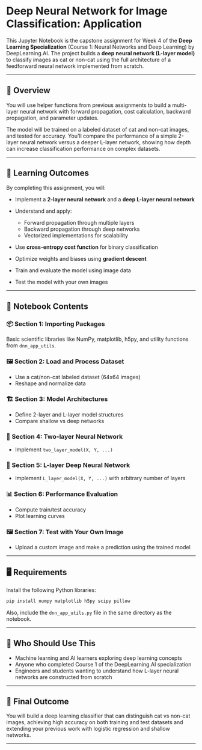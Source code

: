# Deep Neural Network for Image Classification: Application

This Jupyter Notebook is the capstone assignment for Week 4 of the **Deep Learning Specialization** (Course 1: Neural Networks and Deep Learning) by DeepLearning.AI. The project builds a **deep neural network (L-layer model)** to classify images as cat or non-cat using the full architecture of a feedforward neural network implemented from scratch.

---

## 📘 Overview

You will use helper functions from previous assignments to build a multi-layer neural network with forward propagation, cost calculation, backward propagation, and parameter updates.

The model will be trained on a labeled dataset of cat and non-cat images, and tested for accuracy. You'll compare the performance of a simple 2-layer neural network versus a deeper L-layer network, showing how depth can increase classification performance on complex datasets.

---

## 🧠 Learning Outcomes

By completing this assignment, you will:

* Implement a **2-layer neural network** and a **deep L-layer neural network**
* Understand and apply:

  * Forward propagation through multiple layers
  * Backward propagation through deep networks
  * Vectorized implementations for scalability
* Use **cross-entropy cost function** for binary classification
* Optimize weights and biases using **gradient descent**
* Train and evaluate the model using image data
* Test the model with your own images

---

## 🧪 Notebook Contents

### 📦 Section 1: Importing Packages

Basic scientific libraries like NumPy, matplotlib, h5py, and utility functions from `dnn_app_utils`.

### 🖼️ Section 2: Load and Process Dataset

* Use a cat/non-cat labeled dataset (64x64 images)
* Reshape and normalize data

### 🏗️ Section 3: Model Architectures

* Define 2-layer and L-layer model structures
* Compare shallow vs deep networks

### 🧠 Section 4: Two-layer Neural Network

* Implement `two_layer_model(X, Y, ...)`

### 🔁 Section 5: L-layer Deep Neural Network

* Implement `L_layer_model(X, Y, ...)` with arbitrary number of layers

### 📊 Section 6: Performance Evaluation

* Compute train/test accuracy
* Plot learning curves

### 🖼️ Section 7: Test with Your Own Image

* Upload a custom image and make a prediction using the trained model

---

## 🖥️ Requirements

Install the following Python libraries:

```bash
pip install numpy matplotlib h5py scipy pillow
```

Also, include the `dnn_app_utils.py` file in the same directory as the notebook.


---

## 🎯 Who Should Use This

* Machine learning and AI learners exploring deep learning concepts
* Anyone who completed Course 1 of the DeepLearning.AI specialization
* Engineers and students wanting to understand how L-layer neural networks are constructed from scratch

---



## 🧪 Final Outcome

You will build a deep learning classifier that can distinguish cat vs non-cat images, achieving high accuracy on both training and test datasets and extending your previous work with logistic regression and shallow networks.

---

